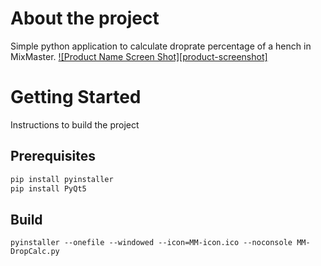 # About the project
Simple python application to calculate droprate percentage of a hench in MixMaster.
[![Product Name Screen Shot][product-screenshot]](https://cdn.discordapp.com/attachments/1076530629912580186/1110828841800319046/image.png)

# Getting Started
Instructions to build the project

## Prerequisites

  ```sh
  pip install pyinstaller
  pip install PyQt5
  ```
## Build
  ```shell
  pyinstaller --onefile --windowed --icon=MM-icon.ico --noconsole MM-DropCalc.py
  ```
